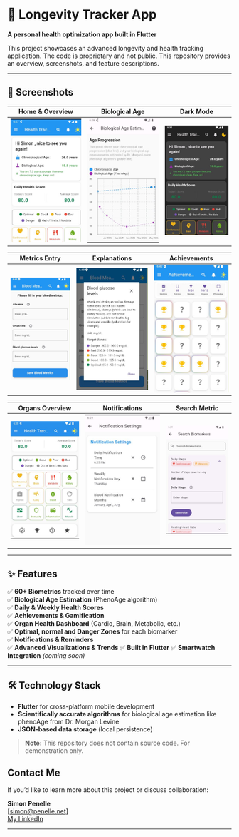 # 🧬 Longevity Tracker App

**A personal health optimization app built in Flutter**

This project showcases an advanced longevity and health tracking application. The code is proprietary and not public. This repository provides an overview, screenshots, and feature descriptions.

---

## 📱 Screenshots

| Home & Overview | Biological Age | Dark Mode |
|---|---|---|
| ![Home](./media/home_page.JPG) | ![BioAge](./media/biological_age_estimation.JPG) | ![Dark](./media/dark_mode.JPG) |

| Metrics Entry | Explanations | Achievements |
|---|---|---|
| ![Enter Metric](./media/entrer_new_metric.JPG) | ![Explanation](./media/explanation_widget.JPG) | ![Achievements](./media/Achievements.JPG) |

| Organs Overview | Notifications | Search Metric |
|---|---|---|
| ![Organs](./media/organ_heath_overview.JPG) | ![Notifications](./media/notifications.JPG) | ![Search](./media/search_metric.JPG) |

---

## ✨ Features

✅ **60+ Biometrics** tracked over time  
✅ **Biological Age Estimation** (PhenoAge algorithm)  
✅ **Daily & Weekly Health Scores**  
✅ **Achievements & Gamification**  
✅ **Organ Health Dashboard** (Cardio, Brain, Metabolic, etc.)  
✅ **Optimal, normal and Danger Zones** for each biomarker  
✅ **Notifications & Reminders**  
✅ **Advanced Visualizations & Trends** 
✅ **Built in Flutter**
✅ **Smartwatch Integration** *(coming soon)*  


---

## 🛠 Technology Stack

- **Flutter** for cross-platform mobile development
- **Scientifically accurate algorithms** for biological age estimation like phenoAge from Dr. Morgan Levine
- **JSON-based data storage** (local persistence)


> **Note:** This repository does not contain source code. For demonstration only.



## Contact Me

If you’d like to learn more about this project or discuss collaboration:

**Simon Penelle**  
[simon@penelle.net]  
[My LinkedIn]([https://www.linkedin.com](https://www.linkedin.com/in/simon-penelle-aaa258210/))

---

